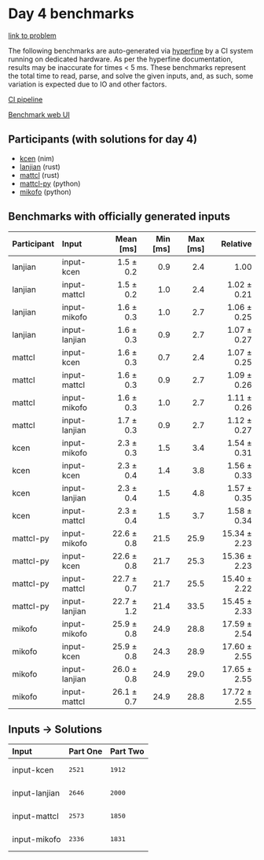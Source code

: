 # Day 4 benchmarks

[link to problem](https://adventofcode.com/2024/day/4)

The following benchmarks are auto-generated via
[hyperfine](https://github.com/sharkdp/hyperfine) by a CI system running on
dedicated hardware. As per the hyperfine documentation, results may be
inaccurate for times < 5 ms. These benchmarks represent the total time to read,
parse, and solve the given inputs, and, as such, some variation is expected due
to IO and other factors.

[CI pipeline](http://ci.papercode.net:8080/teams/main/pipelines/aoc2024)

[Benchmark web UI](https://aoc.ancalagon.black)


## Participants (with solutions for day 4)

- [kcen](https://github.com/kcen/aoc2024) (nim)
- [lanjian](https://github.com/lanjian/aoc-2024) (rust)
- [mattcl](https://github.com/mattcl/aoc2024) (rust)
- [mattcl-py](https://github.com/mattcl/aoc2024-py) (python)
- [mikofo](https://github.com/mikofo/aoc2024) (python)


## Benchmarks with officially generated inputs

| Participant | Input | Mean [ms] | Min [ms] | Max [ms] | Relative |
|:---|:---|---:|---:|---:|---:|
| lanjian | input-kcen | 1.5 ± 0.2 | 0.9 | 2.4 | 1.00 |
| lanjian | input-mattcl | 1.5 ± 0.2 | 1.0 | 2.4 | 1.02 ± 0.21 |
| lanjian | input-mikofo | 1.6 ± 0.3 | 1.0 | 2.7 | 1.06 ± 0.25 |
| lanjian | input-lanjian | 1.6 ± 0.3 | 0.9 | 2.7 | 1.07 ± 0.27 |
| mattcl | input-kcen | 1.6 ± 0.3 | 0.7 | 2.4 | 1.07 ± 0.25 |
| mattcl | input-mattcl | 1.6 ± 0.3 | 0.9 | 2.7 | 1.09 ± 0.26 |
| mattcl | input-mikofo | 1.6 ± 0.3 | 1.0 | 2.7 | 1.11 ± 0.26 |
| mattcl | input-lanjian | 1.7 ± 0.3 | 0.9 | 2.7 | 1.12 ± 0.27 |
| kcen | input-mikofo | 2.3 ± 0.3 | 1.5 | 3.4 | 1.54 ± 0.31 |
| kcen | input-kcen | 2.3 ± 0.4 | 1.4 | 3.8 | 1.56 ± 0.33 |
| kcen | input-lanjian | 2.3 ± 0.4 | 1.5 | 4.8 | 1.57 ± 0.35 |
| kcen | input-mattcl | 2.3 ± 0.4 | 1.5 | 3.7 | 1.58 ± 0.34 |
| mattcl-py | input-mikofo | 22.6 ± 0.8 | 21.5 | 25.9 | 15.34 ± 2.23 |
| mattcl-py | input-kcen | 22.6 ± 0.8 | 21.7 | 25.3 | 15.36 ± 2.23 |
| mattcl-py | input-mattcl | 22.7 ± 0.7 | 21.7 | 25.5 | 15.40 ± 2.22 |
| mattcl-py | input-lanjian | 22.7 ± 1.2 | 21.4 | 33.5 | 15.45 ± 2.33 |
| mikofo | input-mikofo | 25.9 ± 0.8 | 24.9 | 28.8 | 17.59 ± 2.54 |
| mikofo | input-kcen | 25.9 ± 0.8 | 24.3 | 28.9 | 17.60 ± 2.55 |
| mikofo | input-lanjian | 26.0 ± 0.8 | 24.9 | 29.0 | 17.65 ± 2.55 |
| mikofo | input-mattcl | 26.1 ± 0.7 | 24.9 | 28.8 | 17.72 ± 2.55 |


## Inputs -> Solutions

| Input | Part One | Part Two |
|:---|:---|:---|
|input-kcen|<pre>2521</pre>|<pre>1912</pre>|
|input-lanjian|<pre>2646</pre>|<pre>2000</pre>|
|input-mattcl|<pre>2573</pre>|<pre>1850</pre>|
|input-mikofo|<pre>2336</pre>|<pre>1831</pre>|